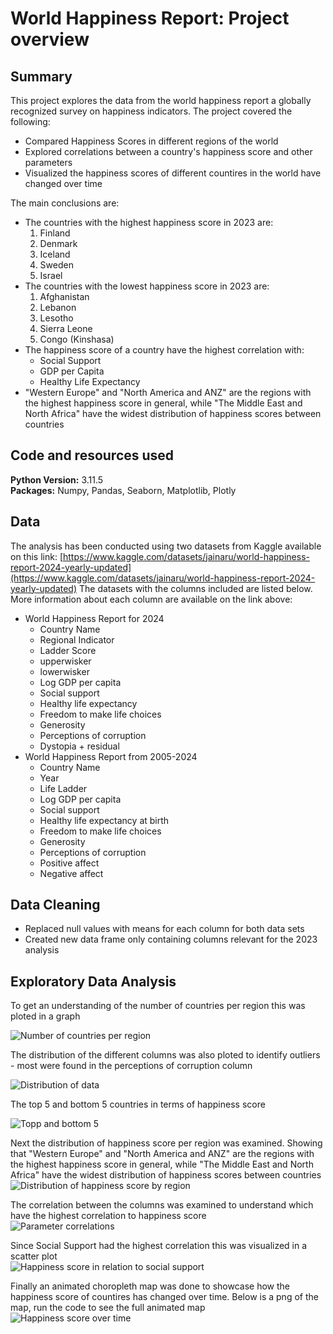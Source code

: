 # World Happiness Report: Project overview

## Summary
This project explores the data from the world happiness report a globally recognized survey on happiness indicators. 
The project covered the following:
* Compared Happiness Scores in different regions of the world
* Explored correlations between a country's happiness score and other parameters
* Visualized the happiness scores of different countires in the world have changed over time

The main conclusions are:
* The countries with the highest happiness score in 2023 are:
  1. Finland
  2. Denmark
  3. Iceland
  4. Sweden
  5. Israel
* The countries with the lowest happiness score in 2023 are:
  1. Afghanistan
  2. Lebanon
  3. Lesotho
  4. Sierra Leone
  5. Congo (Kinshasa)
* The happiness score of a country have the highest correlation with:
  * Social Support
  * GDP per Capita
  * Healthy Life Expectancy
* "Western Europe" and "North America and ANZ" are the regions with the highest happiness score in general, while "The Middle East and North Africa" have the widest distribution of happiness scores between countries

## Code and resources used
**Python Version:** 3.11.5  
**Packages:** Numpy, Pandas, Seaborn, Matplotlib, Plotly

## Data
The analysis has been conducted using two datasets from Kaggle available on this link: [https://www.kaggle.com/datasets/jainaru/world-happiness-report-2024-yearly-updated](https://www.kaggle.com/datasets/jainaru/world-happiness-report-2024-yearly-updated)
The datasets with the columns included are listed below. More information about each column are available on the link above: 
* World Happiness Report for 2024
  * Country Name
  * Regional Indicator
  * Ladder Score
  * upperwisker
  * lowerwisker
  * Log GDP per capita
  * Social support
  * Healthy life expectancy
  * Freedom to make life choices
  * Generosity
  * Perceptions of corruption
  * Dystopia + residual
* World Happiness Report from 2005-2024
  * Country Name
  * Year
  * Life Ladder
  * Log GDP per capita
  * Social support
  * Healthy life expectancy at birth
  * Freedom to make life choices
  * Generosity
  * Perceptions of corruption
  * Positive affect
  * Negative affect

## Data Cleaning  
* Replaced null values with means for each column for both data sets
* Created new data frame only containing columns relevant for the 2023 analysis

## Exploratory Data Analysis
To get an understanding of the number of countries per region this was ploted in a graph  

  
![Number of countries per region](Images/number_of_countries_by_region.png "Number of countries per region")

  
The distribution of the different columns was also ploted to identify outliers - most were found in the perceptions of corruption column  

  
![Distribution of data](Images/distribution-of-data.png "Distribution of data")

  
The top 5 and bottom 5 countries in terms of happiness score  

  
![Topp and bottom 5](Images/top_bottom_five.png "Topp and bottom 5")  

  
Next the distribution of happiness score per region was examined. Showing that "Western Europe" and "North America and ANZ" are the regions with the highest happiness score in general, while "The Middle East and North Africa" have the widest distribution of happiness scores between countries  
![Distribution of happiness score by region](Images/distribution_of_happiness_score_by_region.png "Distribution of happiness score by region")

The correlation between the columns was examined to understand which have the highest correlation to happiness score  
![Parameter correlations](Images/parameter_correlations.png "Parameter correlations")

Since Social Support had the highest correlation this was visualized in a scatter plot  
![Happiness score in relation to social support](Images/happiness_score_in_relation_to_social_support.png "Happiness score in relation to social support")

Finally an animated choropleth map was done to showcase how the happiness score of countires has changed over time. Below is a png of the map, run the code to see the full animated map  
![Happiness score over time](Images/happiness_score_over_time_choropleth_map.png "Happiness score over time")
